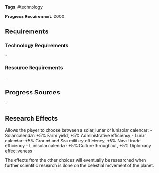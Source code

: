 **Tags**: #technology

**Progress Requirement**: 2000 
## Requirements
### Technology Requirements
	- 
### Resource Requirements
	- 
## Progress Sources
	- 
## Research Effects
Allows the player to choose between a solar, lunar or lunisolar calendar:
	- Solar calendar: +5% Farm yield, +5% Administrative efficiency
	- Lunar calendar: +5% Ground and Sea military efficiency, +5% Naval trade efficiency
	- Lunisolar calendar: +5% Culture throughput, +5% Diplomacy effectiveness

The effects from the other choices will eventually be researched when further scientific research is done on the celestial movement of the planet.

